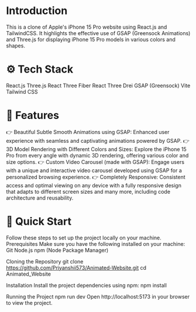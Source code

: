 # Introduction
This is a clone of Apple's iPhone 15 Pro website using React.js and TailwindCSS. It highlights the effective use of GSAP (Greensock Animations) and Three.js for displaying iPhone 15 Pro models in various colors and shapes.

# ⚙️ Tech Stack
React.js
Three.js
React Three Fiber
React Three Drei
GSAP (Greensock)
Vite
Tailwind CSS

# 🔋 Features
👉 Beautiful Subtle Smooth Animations using GSAP: Enhanced user experience with seamless and captivating animations powered by GSAP.
👉 3D Model Rendering with Different Colors and Sizes: Explore the iPhone 15 Pro from every angle with dynamic 3D rendering, offering various color and size options.
👉 Custom Video Carousel (made with GSAP): Engage users with a unique and interactive video carousel developed using GSAP for a personalized browsing experience.
👉 Completely Responsive: Consistent access and optimal viewing on any device with a fully responsive design that adapts to different screen sizes and many more, including code architecture and reusability.

# 🤸 Quick Start
Follow these steps to set up the project locally on your machine.
Prerequisites
Make sure you have the following installed on your machine:
Git
Node.js
npm (Node Package Manager)

Cloning the Repository
git clone https://github.com/Priyanshii573/Animated-Website.git
cd Animated_Website

Installation
Install the project dependencies using npm:
npm install

Running the Project
npm run dev
Open http://localhost:5173 in your browser to view the project.

